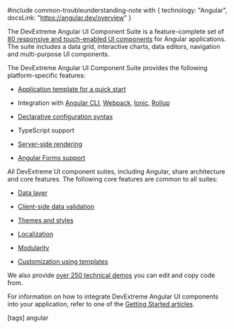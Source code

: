 #include common-troubleunderstanding-note with {
    technology: "Angular",
    docsLink: "https://angular.dev/overview"
}

The DevExtreme Angular UI Component Suite is a feature-complete set of [80 responsive and touch-enabled UI components](https://js.devexpress.com/Overview/Widgets/) for Angular applications. The suite includes a data grid, interactive charts, data editors, navigation and multi-purpose UI components.

The DevExtreme Angular UI Component Suite provides the following platform-specific features:

- [Application template for a quick start](/concepts/40%20Angular%20Components/30%20Application%20Template/00%20Application%20Template.md '/Documentation/Guide/Angular_Components/Application_Template/')

- Integration with [Angular CLI](/concepts/40%20Angular%20Components/10%20Getting%20Started/03%20Add%20DevExtreme%20to%20an%20Angular%20CLI%20Application '/Documentation/Guide/Angular_Components/Getting_Started/Add_DevExtreme_to_an_Angular_CLI_Application/'), [Webpack](/concepts/40%20Angular%20Components/10%20Getting%20Started/30%20Other%20Approaches/04%20Using%20Webpack '/Documentation/Guide/Angular_Components/Getting_Started/Other_Approaches/Using_Webpack/'), [Ionic](/concepts/40%20Angular%20Components/10%20Getting%20Started/30%20Other%20Approaches/05%20Using%20Ionic '/Documentation/Guide/Angular_Components/Getting_Started/Other_Approaches/Using_Ionic/'), [Rollup](/concepts/40%20Angular%20Components/10%20Getting%20Started/30%20Other%20Approaches/06%20Using%20Rollup '/Documentation/Guide/Angular_Components/Getting_Started/Other_Approaches/Using_Rollup/')

- [Declarative configuration syntax](/concepts/40%20Angular%20Components/20%20Component%20Configuration%20Syntax '/Documentation/Guide/Angular_Components/Component_Configuration_Syntax/')

- TypeScript support

- [Server-side rendering](/concepts/40%20Angular%20Components/40%20Common%20Features/05%20Server-Side%20Rendering/00%20Server-Side%20Rendering.md '/Documentation/Guide/Angular_Components/Common_Features/Server-Side_Rendering/')

- [Angular Forms support](/concepts/40%20Angular%20Components/20%20Component%20Configuration%20Syntax/75%20Angular%20Forms%20Support.md '/Documentation/Guide/Angular_Components/Component_Configuration_Syntax/#Angular_Forms_Support')

All DevExtreme UI component suites, including Angular, share architecture and core features. The following core features are common to all suites:

- [Data layer](/concepts/70%20Data%20Binding/5%20Data%20Layer '/Documentation/Guide/Data_Binding/Data_Layer/')

- [Client-side data validation](/concepts/05%20UI%20Components/zz%20Common/05%20UI%20Widgets/20%20Data%20Validation '/Documentation/Guide/UI_Components/Common/UI_Widgets/Data_Validation/')

- [Themes and styles](/concepts/60%20Themes%20and%20Styles/05%20Predefined%20Themes/00%20Predefined%20Themes.md '/Documentation/Guide/Themes_and_Styles/Predefined_Themes/')

- [Localization](/concepts/Common/Localization '/Documentation/Guide/Common/Localization/')

- [Modularity](/concepts/Common/Modularity/02%20DevExtreme%20Modules%20Structure '/Documentation/Guide/Common/Modularity/DevExtreme_Modules_Structure/')

- [Customization using templates](/concepts/05%20UI%20Components/zz%20Common/30%20Templates '/Documentation/Guide/UI_Components/Common/Templates/')

We also provide [over 250 technical demos](https://js.devexpress.com/Demos/WidgetsGallery) you can edit and copy code from.

For information on how to integrate DevExtreme Angular UI components into your application, refer to one of the [Getting Started articles](/concepts/40%20Angular%20Components/10%20Getting%20Started/02%20Create%20a%20DevExtreme%20Application.md '/Documentation/Guide/Angular_Components/Getting_Started/').

[tags] angular